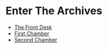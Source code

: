 Enter The Archives
==================
* [The Front Desk](https://github.com/antiface/LabyrinthineMethodSkeleton/tree/master/EnterTheArchives/TheFrontDesk)
* [First Chamber](https://github.com/antiface/LabyrinthineMethodSkeleton/tree/master/EnterTheArchives/FirstChamber)
* [Second Chamber](https://github.com/antiface/LabyrinthineMethodSkeleton/tree/master/EnterTheArchives/SecondChamber)
